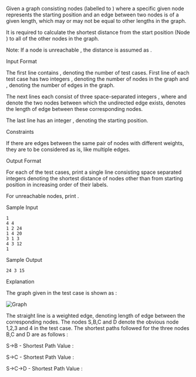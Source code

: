 Given a graph consisting  nodes (labelled  to ) where a specific given node  represents the starting position  and an edge between two nodes is of a given length, which may or may not be equal to other lengths in the graph.

It is required to calculate the shortest distance from the start position (Node ) to all of the other nodes in the graph.

Note: If a node is unreachable , the distance is assumed as  .

Input Format

The first line contains , denoting the number of test cases. 
First line of each test case has two integers , denoting the number of nodes in the graph and , denoting the number of edges in the graph.

The next  lines each consist of three space-separated integers   , where  and  denote the two nodes between which the undirected edge exists,  denotes the length of edge between these corresponding nodes.

The last line has an integer , denoting the starting position.

Constraints 
 
If there are edges between the same pair of nodes with different weights, they are to be considered as is, like multiple edges.

Output Format

For each of the  test cases, print a single line consisting  space separated integers denoting the shortest distance of  nodes other than  from starting position  in increasing order of their labels.

For unreachable nodes, print .

Sample Input

```
1
4 4
1 2 24
1 4 20
3 1 3
4 3 12
1
```

Sample Output

```24 3 15```

Explanation

The graph given in the test case is shown as :

![Graph](../../images/dijkstra.png)

The straight line is a weighted edge, denoting length of edge between the corresponding nodes.
The nodes S,B,C and D denote the obvious node 1,2,3 and 4 in the test case.
The shortest paths followed for the three nodes B,C and D are as follows :

S->B - Shortest Path Value : 

S->C - Shortest Path Value : 

S->C->D - Shortest Path Value : 